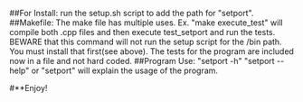 ##For Install:
            run the setup.sh script to add the path for "setport".
##Makefile:
            The make file has multiple uses.  Ex. "make execute_test" will compile
            both .cpp files and then execute test_setport and run the tests.
            BEWARE that this command will not run the setup script for the /bin
            path. You must install that first(see above).
            The tests for the program are included now in a file and not hard
            coded.
##Program Use: 
            "setport -h" "setport --help" or "setport" will explain the usage of
            the program.
            
#**Enjoy!